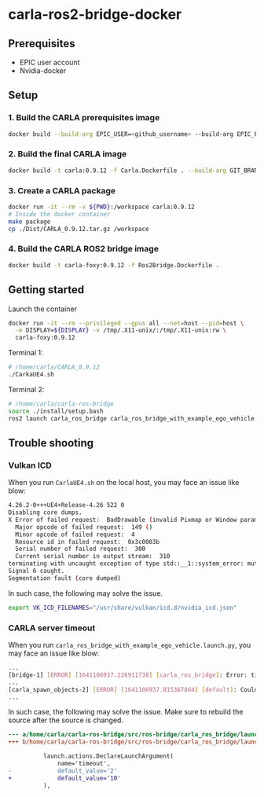 # carla-ros2-bridge-docker

## Prerequisites

* EPIC user account
* Nvidia-docker

## Setup

### 1. Build the CARLA prerequisites image

```bash
docker build --build-arg EPIC_USER=<github_username> --build-arg EPIC_PASS=<github_password> -t carla-prerequisites -f Prerequisites.Dockerfile .
```

### 2. Build the final CARLA image

```bash
docker build -t carla:0.9.12 -f Carla.Dockerfile . --build-arg GIT_BRANCH=0.9.12
```

### 3. Create a CARLA package

```bash
docker run -it --rm -v ${PWD}:/workspace carla:0.9.12
# Inside the docker container
make package
cp ./Dist/CARLA_0.9.12.tar.gz /workspace
```

### 4. Build the CARLA ROS2 bridge image

```bash
docker build -t carla-foxy:0.9.12 -f Ros2Bridge.Dockerfile .
```

## Getting started

Launch the container

```bash
docker run -it --rm --privileged --gpus all --net=host --pid=host \
  -e DISPLAY=${DISPLAY} -v /tmp/.X11-unix/:/tmp/.X11-unix:rw \
  carla-foxy:0.9.12
```

Terminal 1:

```bash
# /home/carla/CARLA_0.9.12
./CarkaUE4.sh
```

Terminal 2:

```bash
# /home/carla/carla-ros-bridge
source ./install/setup.bash
ros2 launch carla_ros_bridge carla_ros_bridge_with_example_ego_vehicle.launch.py
```

## Trouble shooting

### Vulkan ICD

When you run `CarlaUE4.sh` on the local host, you may face an issue like blow:

```bash
4.26.2-0+++UE4+Release-4.26 522 0
Disabling core dumps.
X Error of failed request:  BadDrawable (invalid Pixmap or Window parameter)
  Major opcode of failed request:  149 ()
  Minor opcode of failed request:  4
  Resource id in failed request:  0x3c0003b
  Serial number of failed request:  300
  Current serial number in output stream:  310
terminating with uncaught exception of type std::__1::system_error: mutex lock failed: Invalid argument
Signal 6 caught.
Segmentation fault (core dumped)
```

In such case, the following may solve the issue.

```bash
export VK_ICD_FILENAMES="/usr/share/vulkan/icd.d/nvidia_icd.json"
```

### CARLA server timeout

When you run `carla_ros_bridge_with_example_ego_vehicle.launch.py`, you may face an issue like blow:

```bash
...
[bridge-1] [ERROR] [1641106937.226911738] [carla_ros_bridge]: Error: time-out of 2000ms while waiting for the simulator, make sure the simulator is ready and connected to localhost:2000
...
[carla_spawn_objects-2] [ERROR] [1641106937.815367864] [default]: Could not initialize CarlaSpawnObjects. Shutting down.
...
```

In such case, the following may solve the issue. Make sure to rebuild the source after the source is changed.

```diff
--- a/home/carla/carla-ros-bridge/src/ros-bridge/carla_ros_bridge/launch/carla_ros_bridge_with_example_ego_vehicle.launch.py
+++ b/home/carla/carla-ros-bridge/src/ros-bridge/carla_ros_bridge/launch/carla_ros_bridge_with_example_ego_vehicle.launch.py

          launch.actions.DeclareLaunchArgument(
              name='timeout',
-             default_value='2'
+             default_value='10'
          ),
```
